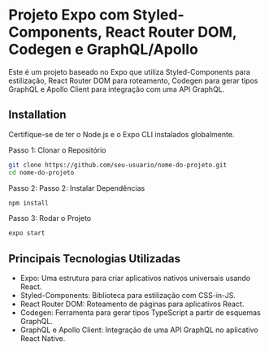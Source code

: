 # Projeto Expo com Styled-Components, React Router DOM, Codegen e GraphQL/Apollo


Este é um projeto baseado no Expo que utiliza Styled-Components para estilização, React Router DOM para roteamento, Codegen para gerar tipos GraphQL e Apollo Client para integração com uma API GraphQL.


## Installation

Certifique-se de ter o Node.js e o Expo CLI instalados globalmente.

Passo 1: Clonar o Repositório

```sh
git clone https://github.com/seu-usuario/nome-do-projeto.git
cd nome-do-projeto
```
Passo 2: Passo 2: Instalar Dependências

```sh
npm install
```

Passo 3: Rodar o Projeto

```sh
expo start
```

## Principais Tecnologias Utilizadas


- Expo: Uma estrutura para criar aplicativos nativos universais usando React.
- Styled-Components: Biblioteca para estilização com CSS-in-JS.
- React Router DOM: Roteamento de páginas para aplicativos React.
- Codegen: Ferramenta para gerar tipos TypeScript a partir de esquemas GraphQL.
- GraphQL e Apollo Client: Integração de uma API GraphQL no aplicativo React Native.


